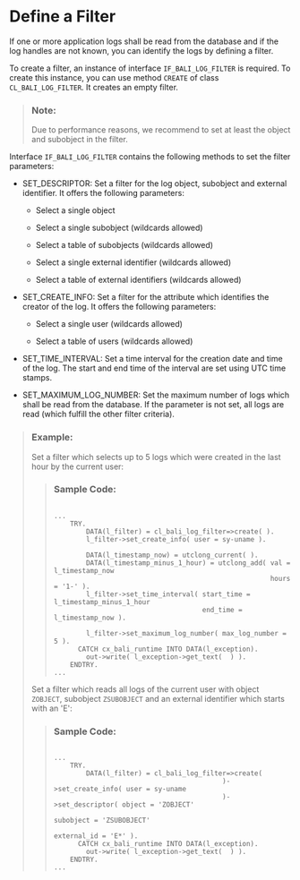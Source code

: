 <!-- loio8e17d0d93c1944edac6b56e6b1f6fe94 -->

# Define a Filter

If one or more application logs shall be read from the database and if the log handles are not known, you can identify the logs by defining a filter.

To create a filter, an instance of interface `IF_BALI_LOG_FILTER` is required. To create this instance, you can use method `CREATE` of class `CL_BALI_LOG_FILTER`. It creates an empty filter.

> ### Note:  
> Due to performance reasons, we recommend to set at least the object and subobject in the filter.

Interface `IF_BALI_LOG_FILTER` contains the following methods to set the filter parameters:

-   SET\_DESCRIPTOR: Set a filter for the log object, subobject and external identifier. It offers the following parameters:

    -   Select a single object

    -   Select a single subobject \(wildcards allowed\)

    -   Select a table of subobjects \(wildcards allowed\)

    -   Select a single external identifier \(wildcards allowed\)

    -   Select a table of external identifiers \(wildcards allowed\)


-   SET\_CREATE\_INFO: Set a filter for the attribute which identifies the creator of the log. It offers the following parameters:

    -   Select a single user \(wildcards allowed\)

    -   Select a table of users \(wildcards allowed\)


-   SET\_TIME\_INTERVAL: Set a time interval for the creation date and time of the log. The start and end time of the interval are set using UTC time stamps.

-   SET\_MAXIMUM\_LOG\_NUMBER: Set the maximum number of logs which shall be read from the database. If the parameter is not set, all logs are read \(which fulfill the other filter criteria\).


> ### Example:  
> Set a filter which selects up to 5 logs which were created in the last hour by the current user:
> 
> > ### Sample Code:  
> > ```abap
> > 
> > ...
> >     TRY.
> >         DATA(l_filter) = cl_bali_log_filter=>create( ).
> >         l_filter->set_create_info( user = sy-uname ).
> >    
> >         DATA(l_timestamp_now) = utclong_current( ).
> >         DATA(l_timestamp_minus_1_hour) = utclong_add( val = l_timestamp_now
> >                                                       hours = '1-' ).
> >         l_filter->set_time_interval( start_time = l_timestamp_minus_1_hour
> >                                      end_time = l_timestamp_now ).
> > 
> >         l_filter->set_maximum_log_number( max_log_number = 5 ).
> >       CATCH cx_bali_runtime INTO DATA(l_exception).
> >         out->write( l_exception->get_text(  ) ).
> >     ENDTRY.
> > ...
> > ```
> 
> Set a filter which reads all logs of the current user with object `ZOBJECT`, subobject `ZSUBOBJECT` and an external identifier which starts with an 'E':
> 
> > ### Sample Code:  
> > ```abap
> > 
> > ...
> >     TRY.
> >         DATA(l_filter) = cl_bali_log_filter=>create(
> >                                           )->set_create_info( user = sy-uname
> >                                           )->set_descriptor( object = 'ZOBJECT'
> >                                                              subobject = 'ZSUBOBJECT'
> >                                                              external_id = 'E*' ).
> >       CATCH cx_bali_runtime INTO DATA(l_exception).
> >         out->write( l_exception->get_text(  ) ).
> >     ENDTRY.
> > ...
> > ```

